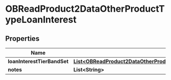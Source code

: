 
# OBReadProduct2DataOtherProductTypeLoanInterest

## Properties
Name | Type | Description | Notes
------------ | ------------- | ------------- | -------------
**loanInterestTierBandSet** | [**List&lt;OBReadProduct2DataOtherProductTypeLoanInterestLoanInterestTierBandSet&gt;**](OBReadProduct2DataOtherProductTypeLoanInterestLoanInterestTierBandSet.md) |  | 
**notes** | **List&lt;String&gt;** |  |  [optional]




